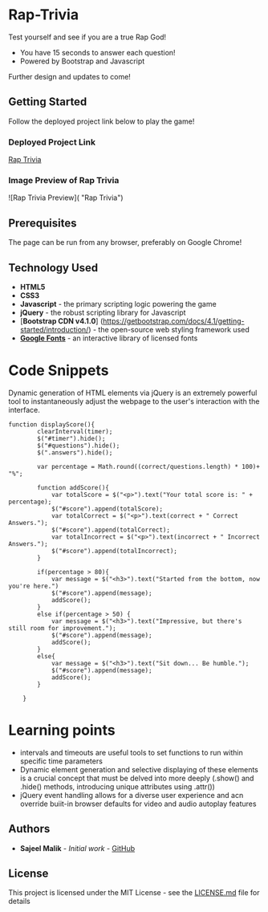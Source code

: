 # Rap-Trivia

Test yourself and see if you are a true Rap God!

* You have 15 seconds to answer each question!
* Powered by Bootstrap and Javascript

Further design and updates to come!

## Getting Started

Follow the deployed project link below to play the game!

### Deployed Project Link
<!-- make a link to the deployed site -->
 
[Rap Trivia](https://sajeelmalik.github.io/Rap-Trivia/)


### Image Preview of Rap Trivia
<!-- take a picture of the image and add it into the readme  -->
![Rap Trivia Preview]( "Rap Trivia")

## Prerequisites

The page can be run from any browser, preferably on Google Chrome!

## Technology Used

* **HTML5**
* **CSS3** 
* **Javascript** - the primary scripting logic powering the game
* **jQuery** - the robust scripting library for Javascript
* [**Bootstrap CDN v4.1.0**]
(https://getbootstrap.com/docs/4.1/getting-started/introduction/) - the open-source web styling framework used
* [**Google Fonts**](https://fonts.google.com/) - an interactive library of licensed fonts 

# Code Snippets
<!-- put snippets of code inside ``` ``` so it will look like code -->
<!-- if you want to put blockquotes use a > -->

Dynamic generation of HTML elements via jQuery is an extremely powerful tool to instantaneously adjust the webpage to the user's interaction with the interface.

```
function displayScore(){
        clearInterval(timer);
        $("#timer").hide();
        $("#questions").hide();
        $(".answers").hide();

        var percentage = Math.round((correct/questions.length) * 100)+ "%";
  
        function addScore(){
            var totalScore = $("<p>").text("Your total score is: " + percentage);
            $("#score").append(totalScore);
            var totalCorrect = $("<p>").text(correct + " Correct Answers.");
            $("#score").append(totalCorrect);
            var totalIncorrect = $("<p>").text(incorrect + " Incorrect Answers.");
            $("#score").append(totalIncorrect);
        }

        if(percentage > 80){
            var message = $("<h3>").text("Started from the bottom, now you're here.")
            $("#score").append(message);
            addScore();
        }
        else if(percentage > 50) {
            var message = $("<h3>").text("Impressive, but there's still room for improvement.");
            $("#score").append(message); 
            addScore();
        }
        else{
            var message = $("<h3>").text("Sit down... Be humble.");
            $("#score").append(message); 
            addScore(); 
        }

    }

```

# Learning points
<!-- Learning points where you would write what you thought was helpful -->
* intervals and timeouts are useful tools to set functions to run within specific time parameters
* Dynamic element generation and selective displaying of these elements is a crucial concept that must be delved into more deeply (.show() and .hide() methods, introducing unique attributes using .attr())
* jQuery event handling allows for a diverse user experience and acn override buiit-in browser defaults for video and audio autoplay features


## Authors

* **Sajeel Malik** - *Initial work* - [GitHub](https://github.com/sajeelmalik)

## License

This project is licensed under the MIT License - see the [LICENSE.md](LICENSE.md) file for details
